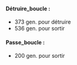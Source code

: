 #### Détruire_boucle :
- 373 gen. pour détruire
- 536 gen. pour sortir
#### Passe_boucle :
- 200 gen. pour sortir

